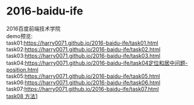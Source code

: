 # 2016-baidu-ife
2016百度前端技术学院<br>
demo预览:<br>
task01:https://harry0071.github.io/2016-baidu-ife/task01.html<br>
task02:https://harry0071.github.io/2016-baidu-ife/task02.html<br>
task03:https://harry0071.github.io/2016-baidu-ife/task03.html<br>
task04:https://harry0071.github.io/2016-baidu-ife/task04定位和居中问题-position.html<br>
task05:https://harry0071.github.io/2016-baidu-ife/task05.html<br>
task06:https://harry0071.github.io/2016-baidu-ife/task06.html<br>
task07:https://harry0071.github.io/2016-baidu-ife/task07.html<br>
<a href="https://harry0071.github.io/2016-baidu-ife/task08-响应式网格（栅格化）布局 calc法.html">task08 方法1 </a><br>

